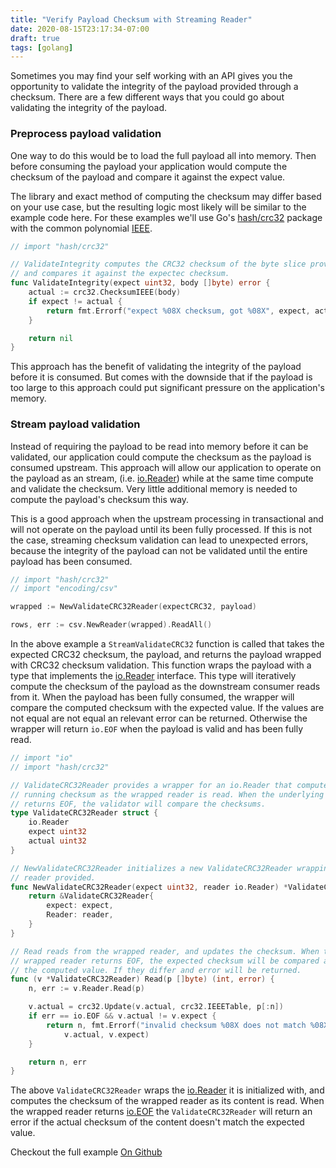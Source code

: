 ```yaml
---
title: "Verify Payload Checksum with Streaming Reader"
date: 2020-08-15T23:17:34-07:00
draft: true
tags: [golang]
---
```


Sometimes you may find your self working with an API gives you the
opportunity to validate the integrity of the payload provided through
a checksum. There are a few different ways that you could go about
validating the integrity of the payload.

### Preprocess payload validation

One way to do this would be to load the full payload all into memory. Then
before consuming the payload your application would compute the checksum
of the payload and compare it against the expect value.

The library and exact method of computing the checksum may differ based on
your use case, but the resulting logic most likely will be similar to the
example code here. For these examples we'll use Go's [hash/crc32] package
with the common polynomial
[IEEE](https://golang.org/pkg/hash/crc32/#IEEE).

```go
// import "hash/crc32"

// ValidateIntegrity computes the CRC32 checksum of the byte slice provided,
// and compares it against the expectec checksum.
func ValidateIntegrity(expect uint32, body []byte) error {
	actual := crc32.ChecksumIEEE(body)
	if expect != actual {
		return fmt.Errorf("expect %08X checksum, got %08X", expect, actual)
	}

    return nil
}
```

This approach has the benefit of validating the integrity of the payload
before it is consumed. But comes with the downside that if the payload is
too large to this approach could put significant pressure on the
application's memory.

### Stream payload validation

Instead of requiring the payload to be read into memory before it can be
validated, our application could compute the checksum as the payload is
consumed upstream. This approach will allow our application to operate on
the payload as an stream, (i.e. [io.Reader]) while at the same time
compute and validate the checksum. Very little additional memory is needed
to compute the payload's checksum this way.

This is a good approach when the upstream processing in transactional and
will not operate on the payload until its been fully processed. If this is
not the case, streaming checksum validation can lead to unexpected errors,
because the integrity of the payload can not be validated until the entire
payload has been consumed.

```go
// import "hash/crc32"
// import "encoding/csv"

wrapped := NewValidateCRC32Reader(expectCRC32, payload)

rows, err := csv.NewReader(wrapped).ReadAll()
```

In the above example a `StreamValidateCRC32` function is called that takes
the expected CRC32 checksum, the payload, and returns the payload wrapped
with CRC32 checksum validation. This function wraps the payload with
a type that implements the [io.Reader] interface. This type will
iteratively compute the checksum of the payload as the downstream consumer
reads from it. When the payload has been fully consumed, the wrapper will
compare the computed checksum with the expected value. If the values are
not equal are not equal an relevant error can be returned. Otherwise the
wrapper will return `io.EOF` when the payload is valid and has been fully
read.

```go
// import "io"
// import "hash/crc32"

// ValidateCRC32Reader provides a wrapper for an io.Reader that computes a
// running checksum as the wrapped reader is read. When the underlying reader
// returns EOF, the validator will compare the checksums.
type ValidateCRC32Reader struct {
	io.Reader
	expect uint32
	actual uint32
}

// NewValidateCRC32Reader initializes a new ValidateCRC32Reader wrapping the
// reader provided.
func NewValidateCRC32Reader(expect uint32, reader io.Reader) *ValidateCRC32Reader {
	return &ValidateCRC32Reader{
		expect: expect,
		Reader: reader,
	}
}

// Read reads from the wrapped reader, and updates the checksum. When the
// wrapped reader returns EOF, the expected checksum will be compared against
// the computed value. If they differ and error will be returned.
func (v *ValidateCRC32Reader) Read(p []byte) (int, error) {
	n, err := v.Reader.Read(p)

	v.actual = crc32.Update(v.actual, crc32.IEEETable, p[:n])
	if err == io.EOF && v.actual != v.expect {
		return n, fmt.Errorf("invalid checksum %08X does not match %08X",
			v.actual, v.expect)
	}

	return n, err
}
```

The above `ValidateCRC32Reader` wraps the [io.Reader] it is initialized
with, and computes the checksum of the wrapped reader as its content is
read. When the wrapped reader returns [io.EOF] the `ValidateCRC32Reader`
will return an error if the actual checksum of the content doesn't match
the expected value.

Checkout the full example [On Github](https://github.com/jasdel/jasdel.github.io/blob/b6d84b368a93fb19b608d7408c8bb2815c58f0d3/code/golang/verifyChecksum/verify.go#L21-L52)


[io.EOF]: https://golang.org/pkg/io/#EOF
[io.Reader]: https://golang.org/pkg/io/#Reader
[hash/crc32]: https://golang.org/pkg/hash/crc32/
[encoding/json]: https://golang.org/pkg/encoding/json/
